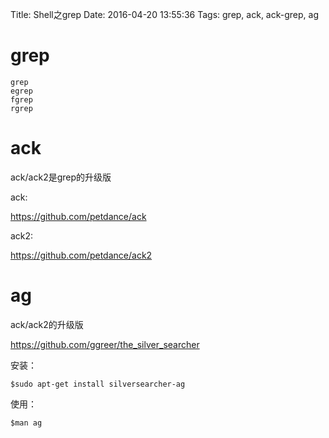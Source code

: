 Title: Shell之grep
Date: 2016-04-20 13:55:36
Tags: grep, ack, ack-grep, ag



# grep

    grep
    egrep
    fgrep
    rgrep

# ack

ack/ack2是grep的升级版

ack:

<https://github.com/petdance/ack>

ack2:

<https://github.com/petdance/ack2>

# ag

ack/ack2的升级版

<https://github.com/ggreer/the_silver_searcher>

安装：

    $sudo apt-get install silversearcher-ag

使用：

    $man ag
